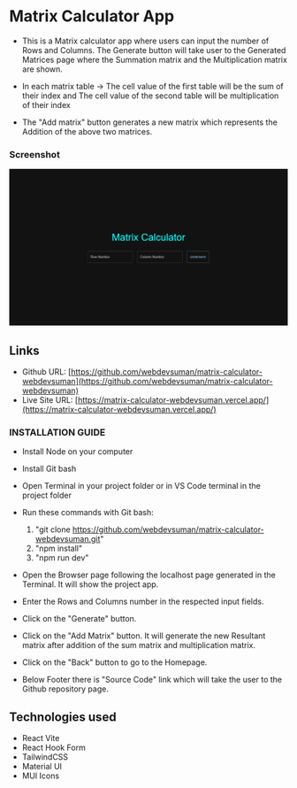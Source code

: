 # Matrix Calculator App

- This is a Matrix calculator app where users can input the number of Rows and Columns. The Generate button will take user to the Generated Matrices page where the Summation matrix and the Multiplication matrix are shown.

- In each matrix table ->
  The cell value of the first table will be the sum of their index and
  The cell value of the second table will be multiplication of their index

- The "Add matrix" button generates a new matrix which represents the Addition of the above two matrices.

### Screenshot

![](./public/Screenshot.png)

## Links

- Github URL: [https://github.com/webdevsuman/matrix-calculator-webdevsuman](https://github.com/webdevsuman/matrix-calculator-webdevsuman)
- Live Site URL: [https://matrix-calculator-webdevsuman.vercel.app/](https://matrix-calculator-webdevsuman.vercel.app/)

### INSTALLATION GUIDE

- Install Node on your computer

- Install Git bash

- Open Terminal in your project folder or in VS Code terminal in the project folder

- Run these commands with Git bash:

  1. "git clone https://github.com/webdevsuman/matrix-calculator-webdevsuman.git"
  2. "npm install"
  3. "npm run dev"

- Open the Browser page following the localhost page generated in the Terminal. It will show the project app.
- Enter the Rows and Columns number in the respected input fields.
- Click on the "Generate" button.
- Click on the "Add Matrix" button. It will generate the new Resultant matrix after addition of the sum matrix and multiplication matrix.
- Click on the "Back" button to go to the Homepage.
- Below Footer there is "Source Code" link which will take the user to the Github repository page.

## Technologies used

- React Vite
- React Hook Form
- TailwindCSS
- Material UI
- MUI Icons
